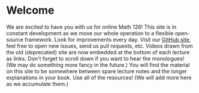 # Welcome

We are excited to have you with us for online Math 126! This site is in
constant development as we move our whole operation to a flexible open-source framework. Look for improvements every day. Visit our
[GitHub site](https://github.com/maxlieblich/math126), feel free to open new
issues, send us pull requests, etc. Videos drawn from the old (deprecated) site are now embedded at the bottom of each lecture as links. Don't forget to scroll down if you want to hear the monologues! (We may do something more fancy in the future.) You will find the material on this site to be somewhere between spare lecture notes and the longer explanations in your book. Use all of the resources! (We will add more here as we accumulate them.)

